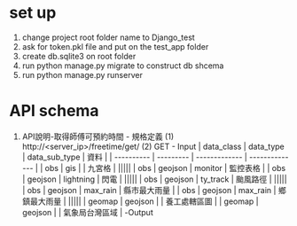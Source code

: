 # set up
  1. change project root folder name to Django_test
  2. ask for token.pkl file and put on the test_app folder
  3. create db.sqlite3 on root folder
  4. run python manage.py migrate to construct db shcema
  5. run python manage.py runserver

# API schema
  1. API說明-取得師傅可預約時間
    - 規格定義
      (1)	http://<server_ip>/freetime/get/
      (2) GET
    - Input
| data_class | data_type | data_sub_type |      資料      |
| ---------- | --------- | ------------- | -------------- |
| obs        | gis       |               | 九宮格         |
|||||
| obs        | geojson   | monitor       | 監控表格       |
| obs        | geojson   | lightning     | 閃電           |
|||||
| obs        | geojson   | ty_track      | 颱風路徑       |
|||||
| obs        | geojson   | max_rain      | 縣市最大雨量   |
| obs        | geojson   | max_rain      | 鄉鎮最大雨量   |
|||||
| geomap     | geojson   |               | 養工處轄區圖   |
| geomap     | geojson   |               | 氣象局台灣區域 |
    -Output
